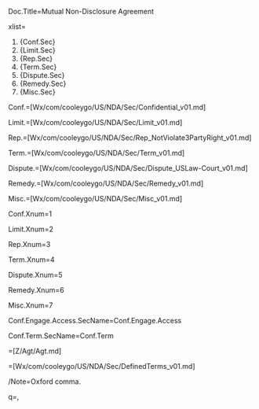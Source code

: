 Doc.Title=Mutual Non-Disclosure Agreement

xlist=<ol><li>{Conf.Sec}<li>{Limit.Sec}<li>{Rep.Sec}<li>{Term.Sec}<li>{Dispute.Sec}<li>{Remedy.Sec}<li>{Misc.Sec}</ol>

Conf.=[Wx/com/cooleygo/US/NDA/Sec/Confidential_v01.md]

Limit.=[Wx/com/cooleygo/US/NDA/Sec/Limit_v01.md]

Rep.=[Wx/com/cooleygo/US/NDA/Sec/Rep_NotViolate3PartyRight_v01.md]

Term.=[Wx/com/cooleygo/US/NDA/Sec/Term_v01.md]

Dispute.=[Wx/com/cooleygo/US/NDA/Sec/Dispute_USLaw-Court_v01.md]

Remedy.=[Wx/com/cooleygo/US/NDA/Sec/Remedy_v01.md]

Misc.=[Wx/com/cooleygo/US/NDA/Sec/Misc_v01.md]

Conf.Xnum=1

Limit.Xnum=2

Rep.Xnum=3

Term.Xnum=4

Dispute.Xnum=5

Remedy.Xnum=6

Misc.Xnum=7

Conf.Engage.Access.SecName=Conf.Engage.Access

Conf.Term.SecName=Conf.Term

=[Z/Agt/Agt.md]

=[Wx/com/cooleygo/US/NDA/Sec/DefinedTerms_v01.md]

/Note=Oxford comma.

q=,